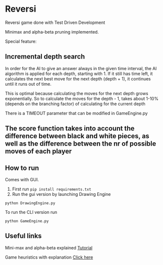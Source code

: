 # Reversi
Reversi game done with Test Driven Development

Minimax and alpha-beta pruning implemented.

Special feature:

<h2>Incremental depth search</h2>

In order for the AI to give an answer always in the given time interval, 
the AI algorithm is applied for each depth, starting with 1. If it still has time left, 
it calculates the next best move for the next depth (depth + 1),
it continues until it runs out of time. 

This is optimal because calculating the moves for the next depth grows exponentially. 
So to calculate the moves for the depth - 1, takes about 1-10%(depends on the branching factor) 
of calculating for the current depth



There is a TIMEOUT parameter that can be modified in GameEngine.py

<h2>The score function takes into account the difference between black and white pieces, 
as well as the difference between the nr of possible moves of each player</h2>

<h2>How to run</h2>

Comes with GUI.

1. First run ```pip install requirements.txt ```
2. Run the gui version by launching Drawing Engine
```
python DrawingEngine.py
```

To run the CLI version run
```
python GameEngine.py
```


<h2>Useful links</h2>
Mini-max and alpha-beta explained <a href="https://www.youtube.com/watch?v=l-hh51ncgDI&t=38s">Tutorial</a>

Game heuristics with explanation <a href="https://kartikkukreja.wordpress.com/2013/03/30/heuristic-function-for-reversiothello/">Click here</a>


